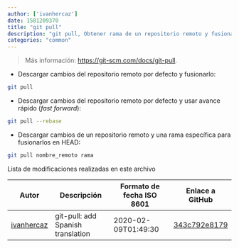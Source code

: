```yaml
---
author: ['ivanhercaz']
date: 1581209370
title: "git pull"
description: "git pull, Obtener rama de un repositorio remoto y fusionarlo con el repositorio local."
categories: "common"
---
```

> Más información: <https://git-scm.com/docs/git-pull>.

- Descargar cambios del repositorio remoto por defecto y fusionarlo:

```bash
git pull
```

- Descargar cambios del repositorio remoto por defecto y usar avance rápido (*fast forward*):

```bash
git pull --rebase
```

- Descargar cambios de un repositorio remoto y una rama específica para fusionarlos en HEAD:

```bash
git pull nombre_remoto rama
```
Lista de modificaciones realizadas en este archivo


Autor | Descripción | Formato de fecha ISO 8601 | Enlace a GitHub
------|-----|-----|-----
[ivanhercaz](mailto:ivan@ivanhercaz.com) | git-pull: add Spanish translation | 2020-02-09T01:49:30 | [343c792e8179](https://github.com/tldr-pages/tldr/commit/343c792e81793aa9b2120905f76252e3e95911fd)

